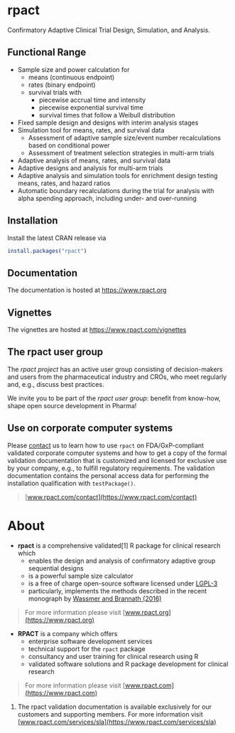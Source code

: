 # rpact

Confirmatory Adaptive Clinical Trial Design, Simulation, and Analysis.

## Functional Range

  - Sample size and power calculation for
      - means (continuous endpoint)
      - rates (binary endpoint)
      - survival trials with
          - piecewise accrual time and intensity
          - piecewise exponential survival time
          - survival times that follow a Weibull distribution
  - Fixed sample design and designs with interim analysis stages
  - Simulation tool for means, rates, and survival data
      - Assessment of adaptive sample size/event number recalculations
        based on conditional power
      - Assessment of treatment selection strategies in multi-arm trials
  - Adaptive analysis of means, rates, and survival data
  - Adaptive designs and analysis for multi-arm trials
  - Adaptive analysis and simulation tools for enrichment design testing
    means, rates, and hazard ratios
  - Automatic boundary recalculations during the trial for analysis with
    alpha spending approach, including under- and over-running

## Installation

Install the latest CRAN release via

``` r
install.packages("rpact")
```

## Documentation

The documentation is hosted at <https://www.rpact.org>

## Vignettes

The vignettes are hosted at <https://www.rpact.com/vignettes>

## The rpact user group

The *rpact project* has an active user group consisting of
decision-makers and users from the pharmaceutical industry and CROs, who
meet regularly and, e.g., discuss best practices.

We invite you to be part of the *rpact user group*: benefit from
know-how, shape open source development in Pharma\!

## Use on corporate computer systems

Please [contact](https://www.rpact.com/contact) us to learn how to use
`rpact` on FDA/GxP-compliant validated corporate computer systems and
how to get a copy of the formal validation documentation that is
customized and licensed for exclusive use by your company, e.g., to
fulfill regulatory requirements. The validation documentation contains
the personal access data for performing the installation qualification
with `testPackage()`.

> [www.rpact.com/contact](https://www.rpact.com/contact)

# About

  - **rpact** is a comprehensive validated\[1\] R package for clinical
    research which
      - enables the design and analysis of confirmatory adaptive group
        sequential designs
      - is a powerful sample size calculator
      - is a free of charge open-source software licensed under
        [LGPL-3](https://cran.r-project.org/web/licenses/LGPL-3)
      - particularly, implements the methods described in the recent
        monograph by [Wassmer and Brannath
        (2016)](https://doi.org/10.1007%2F978-3-319-32562-0)

> For more information please visit
> [www.rpact.org](https://www.rpact.org)

  - **RPACT** is a company which offers
      - enterprise software development services
      - technical support for the `rpact` package
      - consultancy and user training for clinical research using R
      - validated software solutions and R package development for
        clinical research

> For more information please visit
> [www.rpact.com](https://www.rpact.com)

1.  The rpact validation documentation is available exclusively for our
    customers and supporting members. For more information visit
    [www.rpact.com/services/sla](https://www.rpact.com/services/sla)
